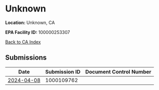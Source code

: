 # Unknown

**Location:** Unknown, CA

**EPA Facility ID:** 100000253307

[Back to CA Index](../../index.md)

## Submissions

| Date | Submission ID | Document Control Number |
|------|--------------|-------------------------|
| [2024-04-08](submissions/1000109762.md) | 1000109762 |  |
